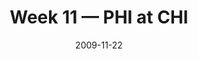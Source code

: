 ---
layout: game
title: Week 11 — PHI at CHI
season: 2009
game_id: 2009_11_PHI_CHI
week: 11
date: 2009-11-22
home_team: CHI
away_team: PHI
final_home: 20
final_away: 24
pbp_url: /assets/data/pbp/2009/2009_11_PHI_CHI.csv.gz
---
